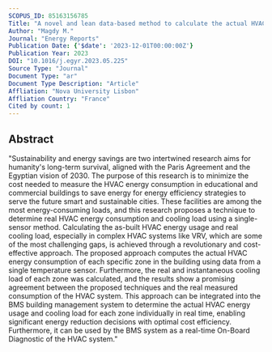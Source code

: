 ```yaml
---
SCOPUS_ID: 85163156785
Title: "A novel and lean data-based method to calculate the actual HVAC zone energy consumption and cooling load in sustainable smart cities using a single temperature sensor"
Author: "Magdy M."
Journal: "Energy Reports"
Publication Date: {'$date': '2023-12-01T00:00:00Z'}
Publication Year: 2023
DOI: "10.1016/j.egyr.2023.05.225"
Source Type: "Journal"
Document Type: "ar"
Document Type Description: "Article"
Affliation: "Nova University Lisbon"
Affliation Country: "France"
Cited by count: 1
---
```


## Abstract
"Sustainability and energy savings are two intertwined research aims for humanity's long-term survival, aligned with the Paris Agreement and the Egyptian vision of 2030. The purpose of this research is to minimize the cost needed to measure the HVAC energy consumption in educational and commercial buildings to save energy for energy efficiency strategies to serve the future smart and sustainable cities. These facilities are among the most energy-consuming loads, and this research proposes a technique to determine real HVAC energy consumption and cooling load using a single-sensor method. Calculating the as-built HVAC energy usage and real cooling load, especially in complex HVAC systems like VRV, which are some of the most challenging gaps, is achieved through a revolutionary and cost-effective approach. The proposed approach computes the actual HVAC energy consumption of each specific zone in the building using data from a single temperature sensor. Furthermore, the real and instantaneous cooling load of each zone was calculated, and the results show a promising agreement between the proposed techniques and the real measured consumption of the HVAC system. This approach can be integrated into the BMS building management system to determine the actual HVAC energy usage and cooling load for each zone individually in real time, enabling significant energy reduction decisions with optimal cost efficiency. Furthermore, it can be used by the BMS system as a real-time On-Board Diagnostic of the HVAC system."
